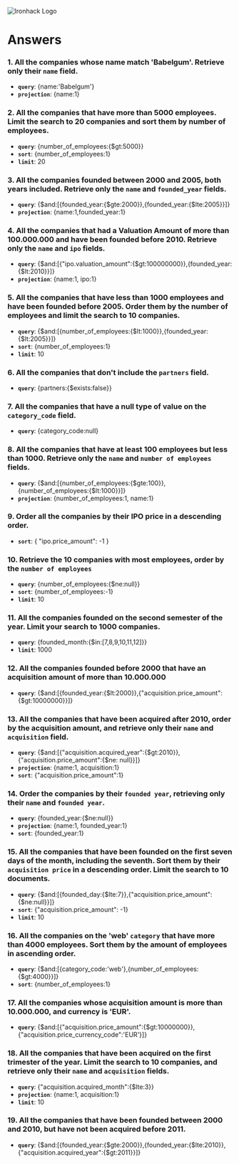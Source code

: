 ![Ironhack Logo](https://i.imgur.com/1QgrNNw.png)

# Answers

### 1. All the companies whose name match 'Babelgum'. Retrieve only their `name` field.

- **`query`**: {name:'Babelgum'}
- **`projection`**: {name:1}

### 2. All the companies that have more than 5000 employees. Limit the search to 20 companies and sort them by **number of employees**.

- **`query`**: {number_of_employees:{$gt:5000}}
- **`sort`**: {number_of_employees:1}
- **`limit`**: 20

### 3. All the companies founded between 2000 and 2005, both years included. Retrieve only the `name` and `founded_year` fields.

- **`query`**: {$and:[{founded_year:{$gte:2000}},{founded_year:{$lte:2005}}]}
- **`projection`**: {name:1,founded_year:1}

### 4. All the companies that had a Valuation Amount of more than 100.000.000 and have been founded before 2010. Retrieve only the `name` and `ipo` fields.

- **`query`**: {$and:[{"ipo.valuation_amount":{$gt:100000000}},{founded_year:{$lt:2010}}]}
- **`projection`**: {name:1, ipo:1}

### 5. All the companies that have less than 1000 employees and have been founded before 2005. Order them by the number of employees and limit the search to 10 companies.

- **`query`**: {$and:[{number_of_employees:{$lt:1000}},{founded_year:{$lt:2005}}]}
- **`sort`**: {number_of_employees:1}
- **`limit`**: 10

### 6. All the companies that don't include the `partners` field.

- **`query`**: {partners:{$exists:false}}

### 7. All the companies that have a null type of value on the `category_code` field.

- **`query`**: {category_code:null}

### 8. All the companies that have at least 100 employees but less than 1000. Retrieve only the `name` and `number of employees` fields.

- **`query`**: {$and:[{number_of_employees:{$gte:100}},{number_of_employees:{$lt:1000}}]}
- **`projection`**: {number_of_employees:1, name:1}

### 9. Order all the companies by their IPO price in a descending order.

- **`sort`**: { "ipo.price_amount": -1 }

### 10. Retrieve the 10 companies with most employees, order by the `number of employees`

- **`query`**: {number_of_employees:{$ne:null}}
- **`sort`**: {number_of_employees:-1}
- **`limit`**: 10

### 11. All the companies founded on the second semester of the year. Limit your search to 1000 companies.

- **`query`**: {founded_month:{$in:[7,8,9,10,11,12]}}
- **`limit`**: 1000

### 12. All the companies founded before 2000 that have an acquisition amount of more than 10.000.000

- **`query`**: {$and:[{founded_year:{$lt:2000}},{"acquisition.price_amount":{$gt:10000000}}]}

### 13. All the companies that have been acquired after 2010, order by the acquisition amount, and retrieve only their `name` and `acquisition` field.

- **`query`**: {$and:[{"acquisition.acquired_year":{$gt:2010}},{"acquisition.price_amount":{$ne: null}}]}
- **`projection`**: {name:1, acquisition:1}
- **`sort`**: {"acquisition.price_amount":1}

### 14. Order the companies by their `founded year`, retrieving only their `name` and `founded year`.

- **`query`**: {founded_year:{$ne:null}}
- **`projection`**: {name:1, founded_year:1}
- **`sort`**: {founded_year:1}

### 15. All the companies that have been founded on the first seven days of the month, including the seventh. Sort them by their `acquisition price` in a descending order. Limit the search to 10 documents.

- **`query`**: {$and:[{founded_day:{$lte:7}},{"acquisition.price_amount":{$ne:null}}]}
- **`sort`**: {"acquisition.price_amount": -1}
- **`limit`**: 10

### 16. All the companies on the 'web' `category` that have more than 4000 employees. Sort them by the amount of employees in ascending order.

- **`query`**: {$and:[{category_code:'web'},{number_of_employees:{$gt:4000}}]}
- **`sort`**: {number_of_employees:1}

### 17. All the companies whose acquisition amount is more than 10.000.000, and currency is 'EUR'.

- **`query`**: {$and:[{"acquisition.price_amount":{$gt:10000000}},{"acquisition.price_currency_code":'EUR'}]}

### 18. All the companies that have been acquired on the first trimester of the year. Limit the search to 10 companies, and retrieve only their `name` and `acquisition` fields.

- **`query`**: {"acquisition.acquired_month":{$lte:3}}
- **`projection`**: {name:1, acquisition:1}
- **`limit`**: 10

### 19. All the companies that have been founded between 2000 and 2010, but have not been acquired before 2011.

- **`query`**: {$and:[{founded_year:{$gte:2000}},{founded_year:{$lte:2010}},{"acquisition.acquired_year":{$gt:2011}}]}